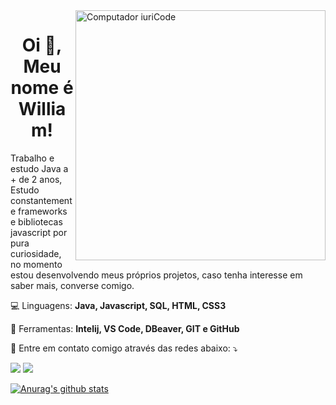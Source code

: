 <img src="https://raw.githubusercontent.com/MicaelliMedeiros/micaellimedeiros/master/image/computer-illustration.png" min-width="400px" max-width="400px" width="400px" align="right" alt="Computador iuriCode">

<h1 align="center">Oi 👋, Meu nome é William!</h1>

<p align="left"> 
  Trabalho e estudo Java a + de 2 anos, Estudo constantemente frameworks e bibliotecas javascript por pura curiosidade, no momento estou desenvolvendo meus próprios projetos, caso tenha interesse em saber mais, converse comigo.
</p>

<p align="left">
    💻 Linguagens: <strong>Java, Javascript, SQL, HTML, CSS3</strong>
</p>


<p align="left">
  💼 Ferramentas: <strong>Intelij, VS Code, DBeaver, GIT e GitHub</strong>
</p>

<p align="left">
  💌 Entre em contato comigo através das redes abaixo: ⤵️
</p>
 <p align="left">

 <a href="https://www.linkedin.com/in/willbigas/" target="_blank" alt="Linkedin">
  <img src="https://img.shields.io/badge/Linkedin-0077B5?style=for-the-badge&logo=linkedin&logoColor=white&link=https://www.linkedin.com/in/willbigas/" /></a>

<a href="https://api.whatsapp.com/send?phone=5548996822475&text=Ol%C3%A1!%20Que%20bom%20que%20entrou%20em%20contato.%20Assim%20que%20poss%C3%ADvel%20responderei%2C%20ok%3F!%20%F0%9F%98%89" target="_blank" alt="WhatsApp">
  <img src="https://img.shields.io/badge/WhatsApp-25D366?style=for-the-badge&logo=whatsapp&logoColor=white&link=https://api.whatsapp.com/send?phone=5548996822475&text=Ol%C3%A1!%20Que%20bom%20que%20entrou%20em%20contato.%20Assim%20que%20poss%C3%ADvel%20responderei%2C%20ok%3F!%20%F0%9F%98%89"/></a>



[![Anurag's github stats](https://github-readme-stats.vercel.app/api?username=willbigas&show_icons=true&theme=vision-friendly-dark)](https://github.com/willbigas/github-readme-stats)

  </p>  

